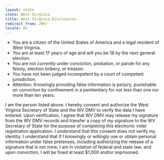 ```yaml
---
layout: state
state: West Virginia
title: West Virginia Disclosures
redirect_from: /WV/
locale: en
---
```


* You are a citizen of the United States of America and a legal resident of West Virginia.
* You are at least 17 years of age and will you be 18 by the next general election.
* You are not currently under conviction, probation, or parole for any felony, election bribery, or treason.
* You have not been judged incompetent by a court of competent jurisdiction.
* Attention: Knowingly providing false information is perjury, punishable on conviction by confinement in a penitentiary for not less than one nor more than ten years.

I am the person listed above. I hereby consent and authorize the West Virginia Secretary of State and the WV DMV to verify the data I have entered. Upon verification, I agree that WV DMV may release my signature from the WV DMV records and transfer a copy of my signature to the WV Secretary of State for the purpose of completing this electronic voter registration application. I understand that this consent does not verify my identity. I understand that if I knowingly or willingly use or obtain personal information under false pretenses, including authorizing the release of a signature that is not mine, I am in violation of federal and state law; and upon conviction, I will be fined at least $1,000 and/or imprisoned.
